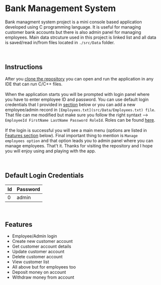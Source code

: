# Bank Management System

Bank managment system project is a mini console based application developed using C programming language.
It is useful for managing customer bank accounts but there is also admin panel for managing employees.
Main data strcuture used in this project is linked list and all data is saved/read in/from files located in `./src/Data` folder.

<br/>

## Instructions

After you [clone the repository](https://docs.github.com/en/repositories/creating-and-managing-repositories/cloning-a-repository) you can open and run the application in any IDE that can run C/C++ files.
<br/><br/>When the application starts you will be prompted with login panel where you have to enter employee ID and password.
You can use default login credentials that I provided in [section](#default-login-credentials) below or you can add a new employee/admin record in `[Employees.txt](src/Data/Employees.txt) file`.
That file can me modified but make sure you follow the right syntaxt --> `EmployeeId FirstName LastName Password RoleId`. Roles can be found [here](src/Enum/RoleEnum.h).
<br/><br/>If the login is successful you will see a main menu (options are listed in [Features section](#features) below).
Final important thing to mention is `Manage employees option` and that option leads you to admin panel where you can manage employees.
That't it. Thanks for visiting the repository and I hope you will enjoy using and playing with the app.

<br/>

## Default Login Credentials

Id             | Password
---------------|---------------------
0              | admin

<br/>

## Features

- Employee/Admin login
- Create new customer account
- Get customer account details
- Update customer account
- Delete customer account
- View customer list
- All above but for employees too
- Deposit money on account
- Withdraw money from account

